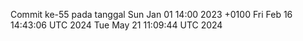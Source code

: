 Commit ke-55 pada tanggal Sun Jan 01 14:00 2023 +0100
Fri Feb 16 14:43:06 UTC 2024
Tue May 21 11:09:44 UTC 2024
